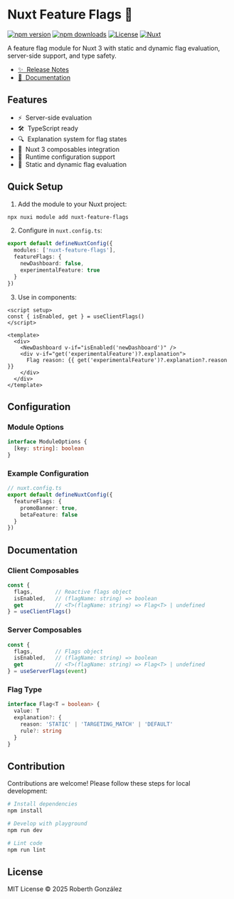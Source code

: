 # Nuxt Feature Flags 🚩

[![npm version][npm-version-src]][npm-version-href]
[![npm downloads][npm-downloads-src]][npm-downloads-href]
[![License][license-src]][license-href]
[![Nuxt][nuxt-src]][nuxt-href]

A feature flag module for Nuxt 3 with static and dynamic flag evaluation, server-side support, and type safety.

- [✨ &nbsp;Release Notes](/CHANGELOG.md)
- [📖 &nbsp;Documentation](https://nuxt-feature-flags-docs.vercel.app)

## Features

- ⚡ &nbsp;Server-side evaluation
- 🛠 &nbsp;TypeScript ready
- 🔍 &nbsp;Explanation system for flag states
- 🧩 &nbsp;Nuxt 3 composables integration
- 🔧 &nbsp;Runtime configuration support
- 🎯 &nbsp;Static and dynamic flag evaluation

## Quick Setup

1. Add the module to your Nuxt project:

```bash
npx nuxi module add nuxt-feature-flags
```

2. Configure in `nuxt.config.ts`:

```ts
export default defineNuxtConfig({
  modules: ['nuxt-feature-flags'],
  featureFlags: {
    newDashboard: false,
    experimentalFeature: true
  }
})
```

3. Use in components:

```vue
<script setup>
const { isEnabled, get } = useClientFlags()
</script>

<template>
  <div>
    <NewDashboard v-if="isEnabled('newDashboard')" />
    <div v-if="get('experimentalFeature')?.explanation">
      Flag reason: {{ get('experimentalFeature')?.explanation?.reason }}
    </div>
  </div>
</template>
```

## Configuration

### Module Options

```ts
interface ModuleOptions {
  [key: string]: boolean
}
```

### Example Configuration

```ts
// nuxt.config.ts
export default defineNuxtConfig({
  featureFlags: {
    promoBanner: true,
    betaFeature: false
  }
})
```

## Documentation

### Client Composables

```ts
const { 
  flags,       // Reactive flags object
  isEnabled,   // (flagName: string) => boolean
  get          // <T>(flagName: string) => Flag<T> | undefined
} = useClientFlags()
```

### Server Composables

```ts
const { 
  flags,       // Flags object
  isEnabled,   // (flagName: string) => boolean
  get          // <T>(flagName: string) => Flag<T> | undefined
} = useServerFlags(event)
```

### Flag Type

```ts
interface Flag<T = boolean> {
  value: T
  explanation?: {
    reason: 'STATIC' | 'TARGETING_MATCH' | 'DEFAULT'
    rule?: string
  }
}
```

## Contribution

Contributions are welcome! Please follow these steps for local development:

```bash
# Install dependencies
npm install

# Develop with playground
npm run dev

# Lint code
npm run lint
```

## License

MIT License © 2025 Roberth González

<!-- Badges -->
[npm-version-src]: https://img.shields.io/npm/v/nuxt-feature-flags/latest.svg?style=flat&colorA=020420&colorB=00DC82
[npm-version-href]: https://npmjs.com/package/nuxt-feature-flags

[npm-downloads-src]: https://img.shields.io/npm/dm/nuxt-feature-flags.svg?style=flat&colorA=020420&colorB=00DC82
[npm-downloads-href]: https://npm.chart.dev/nuxt-feature-flags

[license-src]: https://img.shields.io/npm/l/nuxt-feature-flags.svg?style=flat&colorA=020420&colorB=00DC82
[license-href]: https://npmjs.com/package/nuxt-feature-flags

[nuxt-src]: https://img.shields.io/badge/Nuxt-020420?logo=nuxt.js
[nuxt-href]: https://nuxt.com
